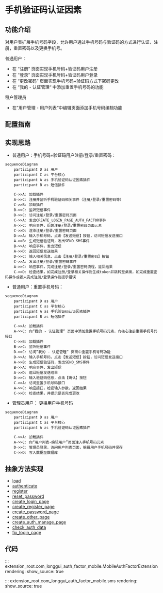 # 手机验证码认证因素
## 功能介绍

对用户表扩展手机号码字段，允许用户通过手机号码与验证码的方式进行认证，注册，重置密码以及更换手机号。

普通用户：

* 在 “注册” 页面实现手机号码+验证码用户注册
* 在 “登录” 页面实现手机号码+验证码用户登录
* 在 “更改密码” 页面实现手机号码+验证码方式下密码更改
* 在 “我的 - 认证管理“ 中添加重置手机号码的功能

租户管理员

* 在”用户管理 - 用户列表“中编辑页面添加手机号码编辑功能

## 配置指南

## 实现思路

* 普通用户：手机号码+验证码用户注册/登录/重置密码：
```mermaid
sequenceDiagram
    participant D as 用户
    participant C as 平台核心
    participant A as 手机验证码认证因素插件
    participant B as 短信插件
    
    C->>A: 加载插件
    A->>C: 注册并监听手机验证码相关事件（注册/登录/重置密码等）
    C->>B: 加载插件
    B->>C: 监听短信事件
    D->>C: 访问注册/登录/重置密码页面
    C->>A: 发出CREATE_LOGIN_PAGE_AUTH_FACTOR事件
    A->>C: 响应事件，组装注册/登录/重置密码页面元素
    C->>D: 渲染注册/登录/重置密码页面
    D->>A: 输入手机号码，点击【发送短信】按钮，访问短信发送接口
    A->>B: 生成短信验证码，发出SEND_SMS事件
    B->>A: 响应事件，发出短信
    A->>D: 返回短信发送结果
    D->>C: 输入相关信息，点击【注册/登录/重置密码】按钮
    C->>A: 发出注册/登录/重置密码事件
    A->>C: 响应事件，完成注册/登录/重置密码流程，返回结果
    C->>D: 检查结果，如完成注册/登录相关操作则生成token并跳转至桌面，如完成重置密码操作或者未完成注册/登录操作则提示错误

```
* 普通用户：重置手机号码：

```mermaid
sequenceDiagram
    participant D as 用户
    participant C as 平台核心
    participant A as 手机验证码认证因素插件
    participant B as 短信插件
    
    C->>A: 加载插件
    A->>C: 向“我的 - 认证管理“ 页面中添加重置手机号码元素，向核心注册重置手机号码接口
    C->>B: 加载插件
    B->>C: 监听短信事件
    D->>C: 访问“我的 - 认证管理“ 页面中重置手机号码功能
    D->>A: 输入手机号码，点击【发送短信】按钮，访问短信发送接口
    A->>B: 生成短信验证码，发出SEND_SMS事件
    B->>A: 响应事件，发出短信
    A->>D: 返回短信发送结果
    D->>C: 输入验证码信息，点击【确认】按钮
    C->>A: 访问重置手机号码接口
    A->>C: 响应接口，检查输入参数，返回结果
    C->>D: 检查结果，并提示是否完成更改

```

* 管理员用户： 更换用户手机号码
```mermaid
sequenceDiagram
    participant D as 用户
    participant C as 平台核心
    participant A as 手机验证码认证因素插件
    
    C->>A: 加载插件
    A->>C: 向“用户列表-编辑用户”页面注入手机号码元素
    D->>C: 管理员登录，访问用户列表页面，编辑用户手机号码并保存
    C->>D: 写入数据至数据库

```
## 抽象方法实现
* [load](#extension_root.com_longgui_auth_factor_mobile.MobileAuthFactorExtension.load)
* [authenticate](#extension_root.com_longgui_auth_factor_mobile.MobileAuthFactorExtension.authenticate)
* [register](#extension_root.com_longgui_auth_factor_mobile.MobileAuthFactorExtension.register)
* [reset_password](#extension_root.com_longgui_auth_factor_mobile.MobileAuthFactorExtension.reset_password)
* [create_login_page](#extension_root.com_longgui_auth_factor_mobile.MobileAuthFactorExtension.create_login_page)
* [create_register_page](#extension_root.com_longgui_auth_factor_mobile.MobileAuthFactorExtension.create_register_page)
* [create_password_page](#extension_root.com_longgui_auth_factor_mobile.MobileAuthFactorExtension.create_password_page)
* [create_other_page](#extension_root.com_longgui_auth_factor_mobile.MobileAuthFactorExtension.create_other_page)
* [create_auth_manage_page](#extension_root.com_longgui_auth_factor_mobile.MobileAuthFactorExtension.create_auth_manage_page)
* [check_auth_data](#extension_root.com_longgui_auth_factor_authcode.AuthCodeAuthFactorExtension.check_auth_data)
* [fix_login_page](#extension_root.com_longgui_auth_factor_authcode.AuthCodeAuthFactorExtension.fix_login_page)

## 代码

::: extension_root.com_longgui_auth_factor_mobile.MobileAuthFactorExtension
    rendering:
        show_source: true

::: extension_root.com_longgui_auth_factor_mobile.sms
    rendering:
        show_source: true


